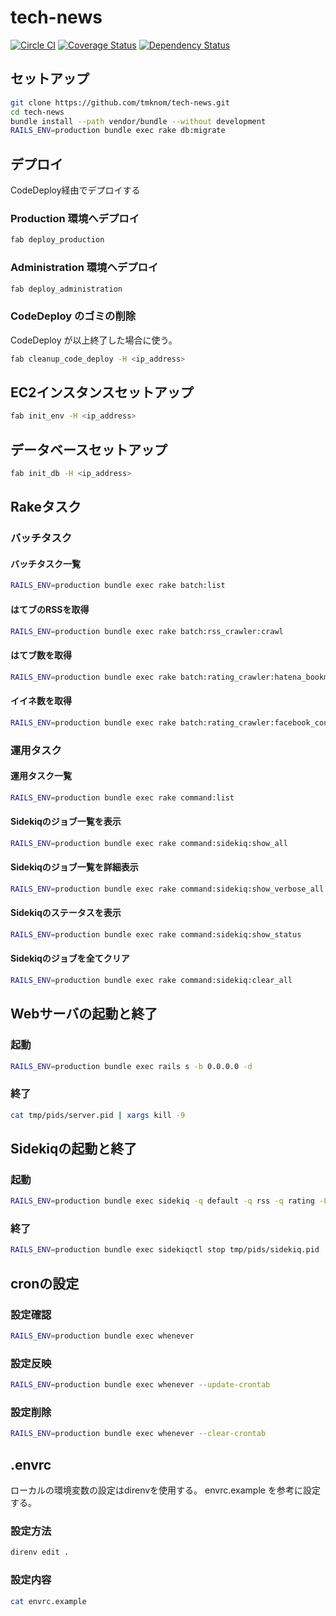 # tech-news

[![Circle CI](https://circleci.com/gh/tmknom/tech-news.svg?style=svg)](https://circleci.com/gh/tmknom/tech-news)
[![Coverage Status](https://coveralls.io/repos/tmknom/tech-news/badge.svg?branch=feature%2Fsetting-circle-ci&service=github)](https://coveralls.io/github/tmknom/tech-news?branch=feature%2Fsetting-circle-ci)
[![Dependency Status](https://gemnasium.com/tmknom/tech-news.svg)](https://gemnasium.com/tmknom/tech-news)


## セットアップ

```bash
git clone https://github.com/tmknom/tech-news.git
cd tech-news
bundle install --path vendor/bundle --without development
RAILS_ENV=production bundle exec rake db:migrate
```

## デプロイ

CodeDeploy経由でデプロイする

### Production 環境へデプロイ

```bash
fab deploy_production
```

### Administration 環境へデプロイ

```bash
fab deploy_administration
```

### CodeDeploy のゴミの削除

CodeDeploy が以上終了した場合に使う。

```bash
fab cleanup_code_deploy -H <ip_address>
```

## EC2インスタンスセットアップ

```bash
fab init_env -H <ip_address>
```

## データベースセットアップ

```bash
fab init_db -H <ip_address>
```

## Rakeタスク

### バッチタスク

#### バッチタスク一覧

```bash
RAILS_ENV=production bundle exec rake batch:list
```

#### はてブのRSSを取得

```bash
RAILS_ENV=production bundle exec rake batch:rss_crawler:crawl
```

#### はてブ数を取得

```bash
RAILS_ENV=production bundle exec rake batch:rating_crawler:hatena_bookmark_count_crawl
```

#### イイネ数を取得

```bash
RAILS_ENV=production bundle exec rake batch:rating_crawler:facebook_count_crawl
```


### 運用タスク

#### 運用タスク一覧

```bash
RAILS_ENV=production bundle exec rake command:list
```

#### Sidekiqのジョブ一覧を表示

```bash
RAILS_ENV=production bundle exec rake command:sidekiq:show_all
```

#### Sidekiqのジョブ一覧を詳細表示

```bash
RAILS_ENV=production bundle exec rake command:sidekiq:show_verbose_all
```

#### Sidekiqのステータスを表示

```bash
RAILS_ENV=production bundle exec rake command:sidekiq:show_status
```

#### Sidekiqのジョブを全てクリア

```bash
RAILS_ENV=production bundle exec rake command:sidekiq:clear_all
```


## Webサーバの起動と終了

### 起動

```bash
RAILS_ENV=production bundle exec rails s -b 0.0.0.0 -d
```

### 終了

```bash
cat tmp/pids/server.pid | xargs kill -9
```


## Sidekiqの起動と終了

### 起動

```bash
RAILS_ENV=production bundle exec sidekiq -q default -q rss -q rating -L /var/log/app/sidekiq.log -P tmp/pids/sidekiq.pid -d
```

### 終了

```bash
RAILS_ENV=production bundle exec sidekiqctl stop tmp/pids/sidekiq.pid
```


## cronの設定

### 設定確認

```bash
RAILS_ENV=production bundle exec whenever
```

### 設定反映

```bash
RAILS_ENV=production bundle exec whenever --update-crontab
```

### 設定削除

```bash
RAILS_ENV=production bundle exec whenever --clear-crontab
```

## .envrc

ローカルの環境変数の設定はdirenvを使用する。
envrc.example を参考に設定する。

### 設定方法

```bash
direnv edit .
```

### 設定内容

```bash
cat envrc.example
```
